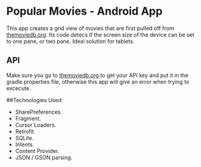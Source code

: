 # Popular Movies - Android App
This app creates a grid view of movies that are first pulled off from [themoviedb.org](themoviedb.org).
Its code detecs if the screen size of the device can be set to one pane, or two pane. Ideal solution for tablets.

## API
Make sure you go to [themoviedb.org](themoviedb.org) to get your API key and put it in the gradle.properties file, otherwise this app will give an error when trying to excecute.

##Technologies Used: 
- SharePreferences. 
- Fragment.
- Cursor Loaders. 
- Retrofit.
- SQLite.
- Intents.
- Content Provider.
- JSON / GSON parsing.
